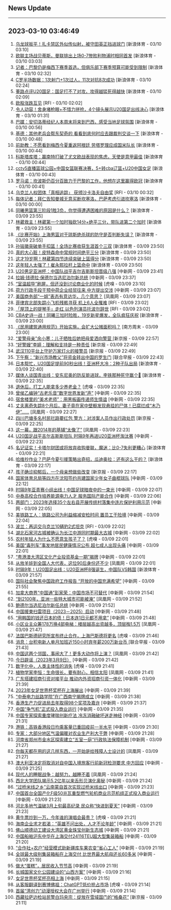 ## News Update
---
2023-03-10 03:46:49
---
1. <a target="_blank" href="https://k.sina.cn/article_2018499075_784fda0302001m2oq.html?from=sports&subch=osport">乌龙球扳平！扎卡禁区外似传似射，被守田英正挡进球门</a> [新浪体育 - 03/10 03:10]
2. <a target="_blank" href="https://k.sina.cn/article_2018499075_784fda0302001m2oi.html?from=sports&subch=osport">欧联主场战贝蒂斯，曼联排出上场0-7惨败利物浦时相同首发</a> [新浪体育 - 03/10 03:03]
3. <a target="_blank" href="https://k.sina.cn/article_2018499075_784fda0302001m2o3.html?from=sports&subch=osport">记者：巴黎仍是梅西下赛季首选，但俱乐部下赛季预算可能受到限制</a> [新浪体育 - 03/10 02:32]
4. <a target="_blank" href="https://k.sina.cn/article_2018499075_784fda0302001m2o1.html?from=sports&subch=osport">C罗半场数据：1次射门+1次过人，11次对抗8次成功</a> [新浪体育 - 03/10 02:24]
5. <a target="_blank" href="https://k.sina.cn/article_7243168542_m1afb9fb1e001019k1o.html?from=sports&subch=cnfootball">董路点评U20国足：国足打不了对攻，攻得越猛死得越快</a> [新浪体育 - 03/10 02:09]
6. <a target="_blank" href="https://www.rfi.fr/cn/%E5%9B%BD%E9%99%85%E6%8A%A5%E9%81%93/20230309-%E5%B8%95%E7%BB%B4%E5%B0%94%E5%B0%B1%E4%BB%BB%E6%8D%B7%E5%85%8B%E6%80%BB%E7%BB%9F-%E5%BC%BA%E8%B0%83%E5%9B%A2%E7%BB%93%E6%8C%BA%E4%B9%8C%E9%87%8D%E8%A6%81%E6%80%A7">欧股涨跌互见</a> [RFI - 03/10 02:02]
7. <a target="_blank" href="https://k.sina.cn/article_7347732383_1b5f57f9f00100zmch.html?from=sports&subch=cnfootball">令人动容！舍身堵枪眼+不惜力拼抢，4个镜头展示U20国足出线决心</a> [新浪体育 - 03/10 01:31]
8. <a target="_blank" href="https://k.sina.cn/article_2018499075_784fda0302001m2n9.html?from=sports&subch=osport">巴媒：安切洛蒂经纪人本周末将来到巴西，感受当地足球氛围</a> [新浪体育 - 03/10 00:56]
9. <a target="_blank" href="https://k.sina.cn/article_2018499075_784fda0302001m2n7.html?from=sports&subch=osport">基德：其他老兵会帮东契奇的 看看到底何时应去跟裁判交谈一下</a> [新浪体育 - 03/10 00:48]
10. <a target="_blank" href="https://k.sina.cn/article_2018499075_784fda0302001m2n4.html?from=sports&subch=osport">前助教：不愿看到梅西今夏重返阿根廷 劳塔罗理应成国米队长</a> [新浪体育 - 03/10 00:44]
11. <a target="_blank" href="https://k.sina.cn/article_2018499075_784fda0302001m2n6.html?from=sports&subch=osport">科斯塔库塔：赢南特打破了尤文欧战表现的焦虑，天使是意甲最佳</a> [新浪体育 - 03/10 00:44]
12. <a target="_blank" href="https://k.sina.cn/article_1685707867_6479dc5b00101a4ix.html?from=sports&subch=cba">cctv5直播篮球公园+中国女篮联赛决赛，5+转cba辽篮+U20中国女足</a> [新浪体育 - 03/10 00:43]
13. <a target="_blank" href="https://k.sina.cn/article_2018499075_784fda0302001m2n5.html?from=sports&subch=osport">罗马诺：坎波斯仍百分百致力于巴黎的工作，他想在这里赢得欧冠</a> [新浪体育 - 03/10 00:41]
14. <a target="_blank" href="https://www.rfi.fr/cn/%E5%9B%BD%E9%99%85%E6%8A%A5%E9%81%93/20230309-%E5%B8%8C%E8%85%8A%E6%A3%80%E6%96%B9%E5%86%8D%E8%B5%B7%E8%AF%893%E4%BD%8D%E9%93%81%E8%B7%AF%E5%AE%98%E5%91%98-%E6%80%BB%E7%90%86%E7%9F%A2%E8%A8%80%E8%B0%83%E6%9F%A5%E9%80%8F%E6%98%8E%E5%8C%96">乌克兰人权团体「真相追踪」 获颁沙卡洛夫自由奖</a> [RFI - 03/10 00:32]
15. <a target="_blank" href="https://k.sina.cn/article_2018499075_784fda0302001m2mf.html?from=sports&subch=osport">每体记者：拜仁告知曼城无意买断坎塞洛，巴萨考虑引进坎塞洛</a> [新浪体育 - 03/10 00:00]
16. <a target="_blank" href="https://k.sina.cn/article_7308391053_m1b39d328d00101krfs.html?from=sports&subch=cba">同曦男篮第三阶段1胜3负，你觉得遭遇困难的原因是什么？</a> [新浪体育 - 03/09 23:55]
17. <a target="_blank" href="https://k.sina.cn/article_7308391053_m1b39d328d00101krfr.html?from=sports&subch=cba">林葳救主！林葳第一个加时独砍14分+绝平三分，带队进第二个加时</a> [新浪体育 - 03/09 23:55]
18. <a target="_blank" href="https://k.sina.cn/article_7308391053_m1b39d328d00101krfq.html?from=sports&subch=cba">《比赛开始》上海男篮对于琼斯绝杀球的防守是否判断失误？</a> [新浪体育 - 03/09 23:55]
19. <a target="_blank" href="https://k.sina.cn/article_7308391053_m1b39d328d00101krfo.html?from=sports&subch=cba">孙铭徽突破单手扣篮！全场比赛收获生涯首个三双</a> [新浪体育 - 03/09 23:50]
20. <a target="_blank" href="https://k.sina.cn/article_7308391053_m1b39d328d00101krfn.html?from=sports&subch=cba">真的大心脏！皮特森命中常规时间绝平三分</a> [新浪体育 - 03/09 23:50]
21. <a target="_blank" href="https://k.sina.cn/article_7308391053_m1b39d328d00101krfl.html?from=sports&subch=cba">这才19岁啊！林葳第四节连续突破上篮得分</a> [新浪体育 - 03/09 23:50]
22. <a target="_blank" href="https://k.sina.cn/article_7308391053_m1b39d328d00101krfk.html?from=sports&subch=cba">这年轻人太强了！崔永熙拉杆上篮命中</a> [新浪体育 - 03/09 23:50]
23. <a target="_blank" href="http://www.chinanews.com//ty/2023/03-09/9968767.shtml">U20男足亚洲杯：中国队战平吉尔吉斯斯坦晋级八强</a> [中新网 - 03/09 23:41]
24. <a target="_blank" href="http://www.chinanews.com//gj/2023/03-09/9968766.shtml">拉姆·钱德拉·保德尔当选尼泊尔新总统</a> [中新网 - 03/09 23:37]
25. <a target="_blank" href="https://www.huxiu.com/article/815365.html">“室温超导”刷屏，但还没到讨论商业化的时候</a> [虎嗅 - 03/09 23:10]
26. <a target="_blank" href="http://www.chinanews.com//gn/2023/03-09/9968764.shtml">荷方行政手段干预中荷企业经贸往来 中方提出交涉</a> [中新网 - 03/09 23:07]
27. <a target="_blank" href="https://news.ifeng.com/c/8O1UjSQl2sq">美国商务部“一姐”表态有意访华，几个意思？</a> [凤凰网 - 03/09 23:07]
28. <a target="_blank" href="https://www.rfi.fr/cn/%E8%BF%90%E5%8A%A8%E5%A4%A9%E5%9C%B0/20230309-%E5%A4%A7%E8%B0%B7%E7%BF%94%E5%B9%B3%E4%BA%8C%E5%88%80%E6%B5%81%E6%8A%95%E6%89%93%E4%BF%B1%E4%BD%B3-%E7%BB%8F%E5%85%B8%E8%B5%9B%E7%8E%87%E6%97%A5%E6%9C%AC%E6%93%92%E4%B8%AD%E5%9B%BD%E5%A4%BA%E9%A6%96%E8%83%9C">菲律宾北部失踪小飞机残骸寻获  机上6人全罹难</a> [RFI - 03/09 23:02]
29. <a target="_blank" href="https://www.rfi.fr/cn/%E8%BF%90%E5%8A%A8%E5%A4%A9%E5%9C%B0/20230309-%E5%A4%A7%E8%B0%B7%E7%BF%94%E5%B9%B3%E4%BA%8C%E5%88%80%E6%B5%81%E6%8A%95%E6%89%93%E4%BF%B1%E4%BD%B3-%E7%BB%8F%E5%85%B8%E8%B5%9B%E7%8E%87%E6%97%A5%E6%9C%AC%E6%93%92%E4%B8%AD%E5%9B%BD%E5%A4%BA%E9%A6%96%E8%83%9C">「屋顶上的提琴手」走红 以色列演员托波尔辞世</a> [RFI - 03/09 23:02]
30. <a target="_blank" href="https://k.sina.cn/article_1764794021_69309ea5001019gnr.html?from=sports&subch=cba">CBA史诗一战！同曦三加时险胜，19岁新星爆发，全队疯狂庆祝</a> [新浪体育 - 03/09 23:00]
31. <a target="_blank" href="http://www.infzm.com/contents/245038">《民用建筑通用规范》开始实施，会扩大公摊面积吗？</a> [南方周末 - 03/09 23:00]
32. <a target="_blank" href="https://www.bjnews.com.cn/detail-1678373844169495.html">“爱警母亲”余小寒：儿子牺牲后她把母爱洒向警营
 </a> [新京报 - 03/09 22:57]
33. <a target="_blank" href="https://www.bjnews.com.cn/detail-1678373357169493.html">“好警嫂”李婷：理解和支持是一种责任</a> [新京报 - 03/09 22:49]
34. <a target="_blank" href="https://www.bjnews.com.cn/detail-1678373352169492.html">武汉110平台上守护万家灯火的接警员</a> [新京报 - 03/09 22:49]
35. <a target="_blank" href="https://www.zaobao.com/realtime/china/story20230309-1370970">下午察：“新兴市场教父”将资金转出中国的罗生门</a> [联合早报 - 03/09 22:43]
36. <a target="_blank" href="https://k.sina.cn/article_6645066132_18c13a994020012bdi.html?from=sports&subch=osport">日本帮忙，U20国足提前90秒出线！亚洲杯大冷：2种子队出局</a> [新浪体育 - 03/09 22:40]
37. <a target="_blank" href="https://k.sina.cn/article_2018499075_784fda0302001m2k8.html?from=sports&subch=osport">媒体人谈国青出线：安东尼奥的防反能进球，李铁那种死守赢个🔨</a> [新浪体育 - 03/09 22:35]
38. <a target="_blank" href="https://www.huxiu.com/article/815353.html">退休后，打工人能拿多少养老金？</a> [虎嗅 - 03/09 22:35]
39. <a target="_blank" href="http://www.chinanews.com//shipin/cns/2023/03-09/news953466.shtml">曾侯乙编钟“古老乐音”数字世界发新“声”</a> [中新网 - 03/09 22:35]
40. <a target="_blank" href="http://www.chinanews.com//shipin/cns/2023/03-09/news953467.shtml">宿舍楼里的“美术老师”：用黑板画传递师生情谊</a> [中新网 - 03/09 22:35]
41. <a target="_blank" href="https://news.ifeng.com/c/8O1Rwdfd2kF">丈夫离奇失踪8个月后，妻子竟在家中壁橱发现悬挂的尸体！已腐烂成“木乃伊”……</a> [凤凰网 - 03/09 22:27]
42. <a target="_blank" href="https://www.bjnews.com.cn/detail-167837173114073.html">四川巴塘多名村民拦路要红包 警方：对涉案人员作出行政处罚</a> [新京报 - 03/09 22:25]
43. <a target="_blank" href="https://news.ifeng.com/c/8O1Rwdfd2sO">这一幕，跟2014年的基辅“太像了”</a> [凤凰网 - 03/09 22:23]
44. <a target="_blank" href="http://www.chinanews.com//tp/hd2011/2023/03-09/1061413.shtml">U20国足战平吉尔吉斯斯坦队 时隔9年再进U20亚洲杯淘汰赛</a> [中新网 - 03/09 22:23]
45. <a target="_blank" href="https://k.sina.cn/article_7160295097_1aac96eb902000z9yu.html?from=sports&subch=osport">名记证实！卡塔尔财团或将放弃收购曼联，魔迷：比0-7失利更糟心</a> [新浪体育 - 03/09 22:21]
46. <a target="_blank" href="https://k.sina.cn/article_7012827579_1a1ff41bb0200186mw.html?from=sports&subch=osport">哈维抄作业？巴萨今夏引援策略出奇招，瓜迪奥拉：还有这么干的？</a> [新浪体育 - 03/09 22:17]
47. <a target="_blank" href="https://www.bjnews.com.cn/detail-1678371463168190.html">孩子确诊抑郁后，一个母亲想做些改变</a> [新京报 - 03/09 22:17]
48. <a target="_blank" href="http://www.chinanews.com//ty/2023/03-09/9968720.shtml">国家体育总局等四方在沈阳签约共建国家少年女子曲棍球队</a> [中新网 - 03/09 22:12]
49. <a target="_blank" href="http://www.chinanews.com//ty/2023/03-09/9968759.shtml">时隔9年亚青赛小组出线！中国足球暗夜中的一束光</a> [中新网 - 03/09 22:07]
50. <a target="_blank" href="http://www.chinanews.com//cj/2023/03-09/9968756.shtml">中泰高校合作培养能源电力人才 服务国际产能合作</a> [中新网 - 03/09 22:06]
51. <a target="_blank" href="http://www.chinanews.com//cj/2023/03-09/9968750.shtml">两部门：2023年选择35个左右县开展传统村落集中连片保护利用示范</a> [中新网 - 03/09 22:05]
52. <a target="_blank" href="http://www.chinanews.com//gj/2023/03-09/9968757.shtml">美铁路工人：铁路公司为利益缩减安检时间 置员工于险境</a> [中新网 - 03/09 22:04]
53. <a target="_blank" href="https://www.rfi.fr/cn/%E8%BF%90%E5%8A%A8%E5%A4%A9%E5%9C%B0/20230309-%E5%B1%8B%E9%A1%B6%E4%B8%8A%E7%9A%84%E6%8F%90%E7%90%B4%E6%89%8B-%E8%B5%B0%E7%BA%A2-%E4%BB%A5%E8%89%B2%E5%88%97%E6%BC%94%E5%91%98%E6%89%98%E6%B3%A2%E5%B0%94%E8%BE%9E%E4%B8%96">波兰：再运交乌克兰10辆豹2式坦克</a> [RFI - 03/09 22:02]
54. <a target="_blank" href="http://www.chinanews.com//cul/2023/03-09/9968719.shtml">湖北石家河古城被确认为长江中游同时期最大古城</a> [中新网 - 03/09 22:02]
55. <a target="_blank" href="https://www.huxiu.com/article/815042.html">农村年轻人为什么不愿意生孩子了？</a> [虎嗅 - 03/09 22:01]
56. <a target="_blank" href="http://www.chinanews.com//gj/2023/03-09/9968755.shtml">美国“毒列车”事发地居民健康情况公布 超七成人出现头痛</a> [中新网 - 03/09 22:01]
57. <a target="_blank" href="http://www.chinanews.com//dwq/2023/03-09/9968743.shtml">“粤港澳大湾区文化产业投资基金一期”揭牌</a> [中新网 - 03/09 22:01]
58. <a target="_blank" href="https://news.ifeng.com/c/8O1P66nm5x8">从放羊娃到全国人大代表，这位90后身份还不少</a> [凤凰网 - 03/09 22:01]
59. <a target="_blank" href="https://k.sina.cn/article_6645066132_18c13a994020012bdb.html?from=sports&subch=osport">时隔9年！U20国足出线：U20亚洲杯8强诞生，中国队VS韩国</a> [新浪体育 - 03/09 21:57]
60. <a target="_blank" href="http://www.chinanews.com//gn/2023/03-09/9968751.shtml">国际社会聚焦中国政府工作报告 “开放的中国充满希望”</a> [中新网 - 03/09 21:55]
61. <a target="_blank" href="http://www.chinanews.com//gj/2023/03-09/9968742.shtml">加拿大商界“中国通”彭家荣：中国市场不可替代</a> [中新网 - 03/09 21:54]
62. <a target="_blank" href="https://news.ifeng.com/c/8O1P66nUUsd">“到2100年，亚洲一些特大城市可能被淹”</a> [凤凰网 - 03/09 21:52]
63. <a target="_blank" href="http://www.chinanews.com//gj/2023/03-09/9968715.shtml">鲍德尔当选尼泊尔新任总统</a> [中新网 - 03/09 21:52]
64. <a target="_blank" href="http://www.chinanews.com//gj/2023/03-09/9968668.shtml">中国援柬扫雷项目（2023－2025）启动</a> [中新网 - 03/09 21:48]
65. <a target="_blank" href="http://www.chinanews.com//gj/2023/03-09/9968735.shtml">“用韩国的钱还日本的债！日本连1日元都不用拿”</a> [中新网 - 03/09 21:48]
66. <a target="_blank" href="https://news.ifeng.com/c/8O1RIIMw2Sl">小区业主众筹178万换4部电梯：楼层越高出资越多，顶层掏1.5万</a> [凤凰网 - 03/09 21:47]
67. <a target="_blank" href="https://www.huxiu.com/article/815331.html">法国巴斯德研究所宣布终止合作，上海巴斯德将更名</a> [虎嗅 - 03/09 21:46]
68. <a target="_blank" href="https://www.zaobao.com/realtime/china/story20230309-1370797">消息：台积电新人单月加班近150小时弃年薪200万新台币 </a> [联合早报 - 03/09 21:43]
69. <a target="_blank" href="https://news.ifeng.com/c/8O1Os7hC7ja">中国这两个邻国，事闹大了！更多大动作将上演？</a> [凤凰网 - 03/09 21:42]
70. <a target="_blank" href="http://www.chinanews.com//sh/2023/03-09/9968734.shtml">今日辟谣（2023年3月9日）</a> [中新网 - 03/09 21:42]
71. <a target="_blank" href="https://www.huxiu.com/article/815317.html">数字化中，人类主体性的消失</a> [虎嗅 - 03/09 21:41]
72. <a target="_blank" href="https://news.ifeng.com/c/8O1Os7hC7kb">植物学家李恒：生命很长，要有耐心，相信太阳</a> [凤凰网 - 03/09 21:41]
73. <a target="_blank" href="http://www.chinanews.com//cj/2023/03-09/9968718.shtml">广东搭建招商引资对接平台 推动内外资招商引资一体化</a> [中新网 - 03/09 21:39]
74. <a target="_blank" href="http://www.chinanews.com//ty/shipin/cns-d/2023/03-09/news953460.shtml">2023年女足世界杯奖杯在上海展出</a> [中新网 - 03/09 21:39]
75. <a target="_blank" href="http://www.chinanews.com//cj/shipin/cns-d/2023/03-09/news953459.shtml">“中泰电力丝路学院”在广西南宁揭牌成立</a> [中新网 - 03/09 21:38]
76. <a target="_blank" href="http://www.chinanews.com//dwq/2023/03-09/9968722.shtml">香港生产力促进局去年取得98个奖项及嘉许</a> [中新网 - 03/09 21:37]
77. <a target="_blank" href="http://www.chinanews.com//cj/shipin/cns-d/2023/03-09/news953457.shtml">中国“争气机”正式投入商业运行</a> [中新网 - 03/09 21:35]
78. <a target="_blank" href="http://www.chinanews.com//sh/2023/03-09/9968706.shtml">中国专家探索重度哮喘创新疗法 冷冻消融破坏迷走神经</a> [中新网 - 03/09 21:31]
79. <a target="_blank" href="http://www.chinanews.com//dwq/2023/03-09/9968708.shtml">港铁：高铁香港段日均乘客量已重回疫前一半水平</a> [中新网 - 03/09 21:30]
80. <a target="_blank" href="http://www.chinanews.com//sh/2023/03-09/9968717.shtml">专家：大部分地区气温偏暖对农业生产利大于弊</a> [中新网 - 03/09 21:28]
81. <a target="_blank" href="http://www.chinanews.com//sh/2023/03-09/9968716.shtml">河南省郑州市金水区探索建立“五室一庭”行政执法保障机制</a> [中新网 - 03/09 21:27]
82. <a target="_blank" href="https://news.ifeng.com/c/8O1MNzqHnKn">你每天都在用的这几样东西，一开始是给残障人士设计的</a> [凤凰网 - 03/09 21:27]
83. <a target="_blank" href="http://www.chinanews.com//gn/2023/03-09/9968714.shtml">澳大利亚决定将取消对自中国入境旅客行前新冠检测要求 中方回应</a> [中新网 - 03/09 21:25]
84. <a target="_blank" href="https://news.ifeng.com/c/8O1Mo3xSraZ">现代人的睡眠战争：越努力，越睡不着</a> [凤凰网 - 03/09 21:24]
85. <a target="_blank" href="http://www.chinanews.com//sh/2023/03-09/9968710.shtml">西北大学团队揭示5.2亿年以来舌形贝演化奥秘</a> [中新网 - 03/09 21:24]
86. <a target="_blank" href="http://www.chinanews.com//life/2023/03-09/9968709.shtml">“过桥米线之乡”云南蒙自首次实现过桥米线出口</a> [中新网 - 03/09 21:23]
87. <a target="_blank" href="http://www.chinanews.com//cj/2023/03-09/9968712.shtml">中国首台全国产化F级50兆瓦重型燃气轮机商业示范机组正式投入商业运行</a> [中新网 - 03/09 21:23]
88. <a target="_blank" href="http://www.chinanews.com//sh/2023/03-09/9968711.shtml">河北多地气温破3月上旬最高纪录 民众称“快进到夏天”</a> [中新网 - 03/09 21:23]
89. <a target="_blank" href="https://www.huxiu.com/article/815303.html">黄牛票炒到一万，今年谁的演唱会最贵？</a> [虎嗅 - 03/09 21:21]
90. <a target="_blank" href="http://www.chinanews.com//cj/2023/03-09/9968704.shtml">海南企业求才若渴：“英雄不问出处，人才不论年龄”</a> [中新网 - 03/09 21:21]
91. <a target="_blank" href="http://www.chinanews.com//cj/2023/03-09/9968703.shtml">佛山顺德动工建设大湾区黄金珠宝创新生态城</a> [中新网 - 03/09 21:21]
92. <a target="_blank" href="http://www.chinanews.com//cj/2023/03-09/9968701.shtml">中国船舶沪东中华在上海交付24116TEU超大型集装箱船</a> [中新网 - 03/09 21:20]
93. <a target="_blank" href="http://www.chinanews.com//cj/2023/03-09/9968697.shtml">“合作社+农户”经营模式助新疆库车果农变“省心工人”</a> [中新网 - 03/09 21:19]
94. <a target="_blank" href="http://www.chinanews.com//cj/2023/03-09/9968700.shtml">全球最大级别集装箱船在上海交付 比世界最大航母还长60多米</a> [中新网 - 03/09 21:19]
95. <a target="_blank" href="http://www.chinanews.com//gn/2023/03-09/9968705.shtml">做大“蛋糕”，居民收入节节高</a> [中新网 - 03/09 21:19]
96. <a target="_blank" href="http://www.chinanews.com//cul/2023/03-09/9968682.shtml">长城国家文化公园建设的“山西方案”</a> [中新网 - 03/09 21:16]
97. <a target="_blank" href="http://www.chinanews.com//ty/2023/03-09/9968663.shtml">女足世界杯奖杯亮相上海</a> [中新网 - 03/09 21:15]
98. <a target="_blank" href="https://www.huxiu.com/article/815320.html">从客服翻译到赛博佛祖：ChatGPT低价抢占市场</a> [虎嗅 - 03/09 21:14]
99. <a target="_blank" href="http://www.chinanews.com//cul/2023/03-09/9968662.shtml">首届“湾创力”动漫授权大会在广州举行</a> [中新网 - 03/09 21:14]
100. <a target="_blank" href="https://www.bjnews.com.cn/detail-1678367542168183.html">西藏拉萨边检站民警白玛央宗：绽放在雪域国门的“格桑花”</a> [新京报 - 03/09 21:11]
